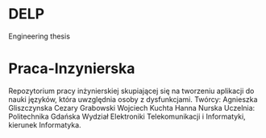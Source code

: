 # DELP
 Engineering thesis
# Praca-Inzynierska
Repozytorium pracy inżynierskiej skupiającej się na tworzeniu aplikacji do nauki języków, która uwzględnia osoby z dysfunkcjami.
Twórcy:
Agnieszka Gliszczynska
Cezary Grabowski
Wojciech Kuchta
Hanna Nurska
Uczelnia: Politechnika Gdańska Wydział Elektroniki Telekomunikacji i Informatyki, kierunek Informatyka.
